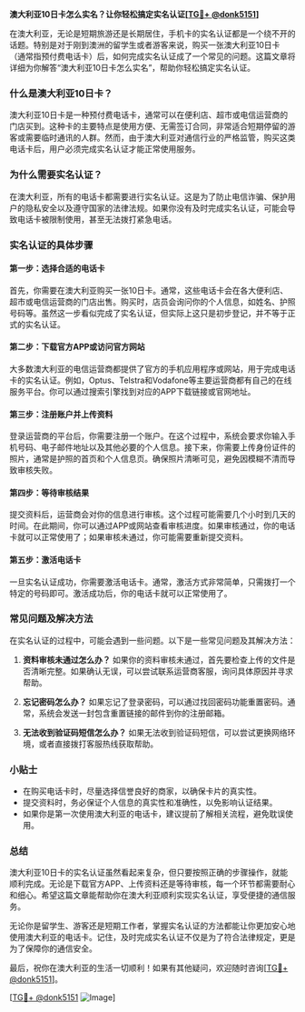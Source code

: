 **澳大利亚10日卡怎么实名？让你轻松搞定实名认证[[TG💪+ @donk5151](https://t.me/s/donk5151)]**

在澳大利亚，无论是短期旅游还是长期居住，手机卡的实名认证都是一个绕不开的话题。特别是对于刚到澳洲的留学生或者游客来说，购买一张澳大利亚10日卡（通常指预付费电话卡）后，如何完成实名认证成了一个常见的问题。这篇文章将详细为你解答“澳大利亚10日卡怎么实名”，帮助你轻松搞定实名认证。

### 什么是澳大利亚10日卡？

澳大利亚10日卡是一种预付费电话卡，通常可以在便利店、超市或电信运营商的门店买到。这种卡的主要特点是使用方便、无需签订合同，非常适合短期停留的游客或需要临时通讯的人群。然而，由于澳大利亚对通信行业的严格监管，购买这类电话卡后，用户必须完成实名认证才能正常使用服务。

### 为什么需要实名认证？

在澳大利亚，所有的电话卡都需要进行实名认证。这是为了防止电信诈骗、保护用户的隐私安全以及遵守国家的法律法规。如果你没有及时完成实名认证，可能会导致电话卡被限制使用，甚至无法拨打紧急电话。

### 实名认证的具体步骤

#### 第一步：选择合适的电话卡

首先，你需要在澳大利亚购买一张10日卡。通常，这些电话卡会在各大便利店、超市或电信运营商的门店出售。购买时，店员会询问你的个人信息，如姓名、护照号码等。虽然这一步看似完成了实名认证，但实际上这只是初步登记，并不等于正式的实名认证。

#### 第二步：下载官方APP或访问官方网站

大多数澳大利亚的电信运营商都提供了官方的手机应用程序或网站，用于完成电话卡的实名认证。例如，Optus、Telstra和Vodafone等主要运营商都有自己的在线服务平台。你可以通过搜索引擎找到对应的APP下载链接或官网地址。

#### 第三步：注册账户并上传资料

登录运营商的平台后，你需要注册一个账户。在这个过程中，系统会要求你输入手机号码、电子邮件地址以及其他必要的个人信息。接下来，你需要上传身份证件的照片，通常是护照的首页和个人信息页。确保照片清晰可见，避免因模糊不清而导致审核失败。

#### 第四步：等待审核结果

提交资料后，运营商会对你的信息进行审核。这个过程可能需要几个小时到几天的时间。在此期间，你可以通过APP或网站查看审核进度。如果审核通过，你的电话卡就可以正常使用了；如果审核未通过，你可能需要重新提交资料。

#### 第五步：激活电话卡

一旦实名认证成功，你需要激活电话卡。通常，激活方式非常简单，只需拨打一个特定的号码即可。激活成功后，你的电话卡就可以正常使用了。

### 常见问题及解决方法

在实名认证的过程中，可能会遇到一些问题。以下是一些常见问题及其解决方法：

1. **资料审核未通过怎么办？**
   如果你的资料审核未通过，首先要检查上传的文件是否清晰完整。如果确认无误，可以尝试联系运营商客服，询问具体原因并寻求帮助。

2. **忘记密码怎么办？**
   如果忘记了登录密码，可以通过找回密码功能重置密码。通常，系统会发送一封包含重置链接的邮件到你的注册邮箱。

3. **无法收到验证码短信怎么办？**
   如果无法收到验证码短信，可以尝试更换网络环境，或者直接拨打客服热线获取帮助。

### 小贴士

- 在购买电话卡时，尽量选择信誉良好的商家，以确保卡片的真实性。
- 提交资料时，务必保证个人信息的真实性和准确性，以免影响认证结果。
- 如果你是第一次使用澳大利亚的电话卡，建议提前了解相关流程，避免耽误使用。

### 总结

澳大利亚10日卡的实名认证虽然看起来复杂，但只要按照正确的步骤操作，就能顺利完成。无论是下载官方APP、上传资料还是等待审核，每一个环节都需要耐心和细心。希望这篇文章能帮助你在澳大利亚顺利实现实名认证，享受便捷的通信服务。

无论你是留学生、游客还是短期工作者，掌握实名认证的方法都能让你更加安心地使用澳大利亚的电话卡。记住，及时完成实名认证不仅是为了符合法律规定，更是为了保障你的通信安全。

最后，祝你在澳大利亚的生活一切顺利！如果有其他疑问，欢迎随时咨询[[TG💪+ @donk5151](https://t.me/s/donk5151)]。

[[TG💪+ @donk5151](https://t.me/s/donk5151) ![Image](https://i.postimg.cc/rwNCRYN7/Snipaste-2025-04-30-17-27-05.png)]